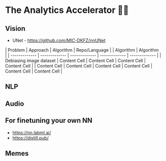 # The Analytics Accelerator 🚀🦾


## Vision
- UNet - https://github.com/MIC-DKFZ/nnUNet

| Problem | Approach  | Algorithm | Repo/Language |  | Algorithm | Algorithm | 
| ------------- | ------------- | ------------- | ------------- | ------------- |
| Debiasing image dataset | Content Cell  | Content Cell  | Content Cell  | Content Cell  |
| Content Cell | Content Cell  | Content Cell  | Content Cell  | Content Cell  | Content Cell  |


## NLP



## Audio


## For finetuning your own NN
- https://nn.labml.ai/
- https://distill.pub/


## Memes

